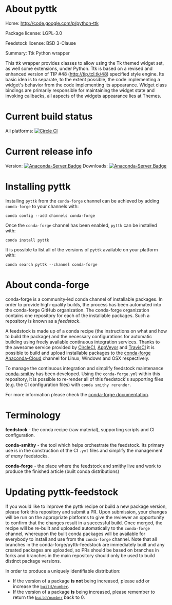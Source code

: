 About pyttk
===========

Home: http://code.google.com/p/python-ttk

Package license: LGPL-3.0

Feedstock license: BSD 3-Clause

Summary: Ttk Python wrapper

This ttk wrapper provides classes to allow using the Tk themed widget
set, as well some extensions, under Python.  Ttk is based on a revised
and enhanced version of TIP #48 (http://tip.tcl.tk/48) specified style
engine.  Its basic idea is to separate, to the extent possible, the code
implementing a widget's behavior from the code implementing its
appearance. Widget class bindings are primarily responsible for
maintaining the widget state and invoking callbacks, all aspects of the
widgets appearance lies at Themes.


Current build status
====================

All platforms: [![Circle CI](https://circleci.com/gh/conda-forge/pyttk-feedstock.svg?style=shield)](https://circleci.com/gh/conda-forge/pyttk-feedstock)

Current release info
====================
Version: [![Anaconda-Server Badge](https://anaconda.org/conda-forge/pyttk/badges/version.svg)](https://anaconda.org/conda-forge/pyttk)
Downloads: [![Anaconda-Server Badge](https://anaconda.org/conda-forge/pyttk/badges/downloads.svg)](https://anaconda.org/conda-forge/pyttk)

Installing pyttk
================

Installing `pyttk` from the `conda-forge` channel can be achieved by adding `conda-forge` to your channels with:

```
conda config --add channels conda-forge
```

Once the `conda-forge` channel has been enabled, `pyttk` can be installed with:

```
conda install pyttk
```

It is possible to list all of the versions of `pyttk` available on your platform with:

```
conda search pyttk --channel conda-forge
```


About conda-forge
=================

conda-forge is a community-led conda channel of installable packages.
In order to provide high-quality builds, the process has been automated into the
conda-forge GitHub organization. The conda-forge organization contains one repository
for each of the installable packages. Such a repository is known as a *feedstock*.

A feedstock is made up of a conda recipe (the instructions on what and how to build
the package) and the necessary configurations for automatic building using freely
available continuous integration services. Thanks to the awesome service provided by
[CircleCI](https://circleci.com/), [AppVeyor](http://www.appveyor.com/)
and [TravisCI](https://travis-ci.org/) it is possible to build and upload installable
packages to the [conda-forge](https://anaconda.org/conda-forge)
[Anaconda-Cloud](http://docs.anaconda.org/) channel for Linux, Windows and OSX respectively.

To manage the continuous integration and simplify feedstock maintenance
[conda-smithy](http://github.com/conda-forge/conda-smithy) has been developed.
Using the ``conda-forge.yml`` within this repository, it is possible to re-render all of
this feedstock's supporting files (e.g. the CI configuration files) with ``conda smithy rerender``.

For more information please check the [conda-forge documentation](https://conda-forge.org/docs/).

Terminology
===========

**feedstock** - the conda recipe (raw material), supporting scripts and CI configuration.

**conda-smithy** - the tool which helps orchestrate the feedstock.
                   Its primary use is in the construction of the CI ``.yml`` files
                   and simplify the management of *many* feedstocks.

**conda-forge** - the place where the feedstock and smithy live and work to
                  produce the finished article (built conda distributions)


Updating pyttk-feedstock
========================

If you would like to improve the pyttk recipe or build a new
package version, please fork this repository and submit a PR. Upon submission,
your changes will be run on the appropriate platforms to give the reviewer an
opportunity to confirm that the changes result in a successful build. Once
merged, the recipe will be re-built and uploaded automatically to the
`conda-forge` channel, whereupon the built conda packages will be available for
everybody to install and use from the `conda-forge` channel.
Note that all branches in the conda-forge/pyttk-feedstock are
immediately built and any created packages are uploaded, so PRs should be based
on branches in forks and branches in the main repository should only be used to
build distinct package versions.

In order to produce a uniquely identifiable distribution:
 * If the version of a package **is not** being increased, please add or increase
   the [``build/number``](http://conda.pydata.org/docs/building/meta-yaml.html#build-number-and-string).
 * If the version of a package **is** being increased, please remember to return
   the [``build/number``](http://conda.pydata.org/docs/building/meta-yaml.html#build-number-and-string)
   back to 0.